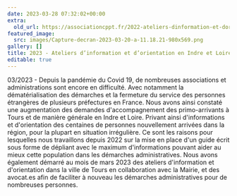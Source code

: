 ```yaml
---
date: 2023-03-28 07:32:02+00:00
extra:
  old_url: https://associationcppt.fr/2022-ateliers-dinformation-et-dorientation-en-indre-et-loire/
featured_image:
  src: images/Capture-decran-2023-03-20-a-11.18.21-980x569.png
gallery: []
title: 2023 - Ateliers d’information et d’orientation en Indre et Loire 
editable: true
---
```

03/2023 - Depuis la pandémie du Covid 19, de nombreuses associations et administrations sont encore en difficulté. Avec notamment la dématérialisation des démarches et la fermeture du service des personnes étrangères de plusieurs préfectures en France. Nous avons ainsi constaté une augmentation des demandes d'accompagnement des primo-arrivants à Tours et de manière générale en Indre et Loire. Privant ainsi d'informations et d'orientation des centaines de personnes nouvellement arrivées dans la région, pour la plupart en situation irrégulière. Ce sont les raisons pour lesquelles nous travaillons depuis 2022 sur la mise en place d'un guide écrit sous forme de dépliant avec le maximum d'informations pouvant aider au mieux cette population dans les démarches administratives. Nous avons également démarré au mois de mars 2023 des ateliers d'information et d'orientation dans la ville de Tours en collaboration avec la Mairie, et des avocat.es afin de faciliter à nouveau les démarches administratives pour de nombreuses personnes.
